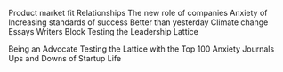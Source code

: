 Product market fit
Relationships
The new role of companies
Anxiety of Increasing standards of success
Better than yesterday
Climate change
Essays
Writers Block
Testing the Leadership Lattice

Being an Advocate
Testing the Lattice with the Top 100
Anxiety Journals
Ups and Downs of Startup Life